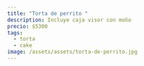 ```yaml
---
title: "Torta de perrito "
description: Incluye caja visor con moño
precio: $5300
tags:
  - torta
  - cake
image: /assets/assets/torta-de-perrito.jpg
---
```

